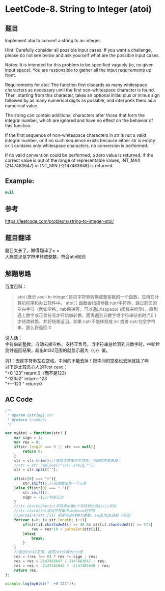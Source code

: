 # LeetCode-8. String to Integer (atoi)

## 题目
Implement atoi to convert a string to an integer.

Hint: Carefully consider all possible input cases. If you want a challenge, please do not see below and ask yourself what are the possible input cases.

Notes: It is intended for this problem to be specified vaguely (ie, no given input specs). You are responsible to gather all the input requirements up front.

Requirements for atoi:
The function first discards as many whitespace characters as necessary until the first non-whitespace character is found. Then, starting from this character, takes an optional initial plus or minus sign followed by as many numerical digits as possible, and interprets them as a numerical value.

The string can contain additional characters after those that form the integral number, which are ignored and have no effect on the behavior of this function.

If the first sequence of non-whitespace characters in str is not a valid integral number, or if no such sequence exists because either str is empty or it contains only whitespace characters, no conversion is performed.

If no valid conversion could be performed, a zero value is returned. If the correct value is out of the range of representable values, INT_MAX (2147483647) or INT_MIN (-2147483648) is returned.



## Example:

```js
null
```

## 参考
 
<https://leetcode.com/problems/string-to-integer-atoi/>


## 题目翻译
题目太长了，懒得翻译了= =  
大概意思是字符串转成整数，符合atoi规则


## 解题思路
百度百科：
> atoi (表示 ascii to integer)是把字符串转换成整型数的一个函数，应用在计算机程序和办公软件中。
atoi( ) 函数会扫描参数 nptr字符串，跳过前面的空白字符（例如空格，tab缩进等，可以通过isspace( )函数来检测），直到遇上数字或正负符号才开始做转换，而再遇到非数字或字符串结束时('\0')才结束转换，并将结果返回。如果 nptr不能转换成 int 或者 nptr为空字符串，那么将返回 0

说人话：  
字符串转整数，自动去掉空格，支持正负号，当字符串总检测到非数字时，中断检测并返回结果，超出Int32范围的就显示最大（小）值。

坑1：去除字符串左右空格，中间的不能去掉！把中间的空格也去掉就挂了啊  
以下是比较恶心人的Test case：  
"+0 123"   return:0（而不是123）  
"-123a2"   return:-123  
"+—123 "   return:0  

## AC Code
```js
/**
 * @param {string} str
 * @return {number}
 */

var myAtoi = function(str) {
	var sign = 1;
    var res = 0;
	if(str.length === 0 || str === null){
		return 0;
	}
	str = str.trim();//去除字符串左右空格，中间的不能去掉！
	//str = str.replace(/^\s+|\s+$/g,"");
	str = str.split("");
	
	if(str[0] === "+"){
		str.shift();//去除数组第一个元素
	}else if(str[0] === "-"){
		str.shift();
		sign = -1;//判断正负
	}
	//str.charCodeAt(n)字符串中第n个字符转化成ascii代码
	//str.charAt(n)返回字符串中index=n的字符
	//parseInt(str,[x]) 把字符串转换为整数，x=10为10进制（可选）
	for(var i=0; i< str.length; i++){
		if(str[i].charCodeAt() >= 48 && str[i].charCodeAt() <= 57){
			res = res*10 + parseInt(str[i]);
		}else{
			break;
		}
	}
    //超出Int32范围，返回Int32最大/小值
    res = (res !== 0) ? res *= sign : res;
    res = res > 2147483647 ? 2147483647 : res;
    res = res < -2147483648 ? -2147483648 : res;
    return res;
};

console.log(myAtoi("  +0 123"));
```
